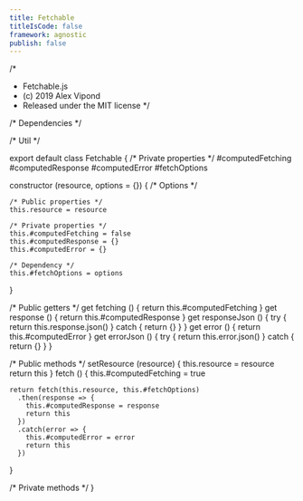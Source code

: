 ```yaml
---
title: Fetchable
titleIsCode: false
framework: agnostic
publish: false
---
```


/*
 * Fetchable.js
 * (c) 2019 Alex Vipond
 * Released under the MIT license
 */

/* Dependencies */

/* Util */

export default class Fetchable {
  /* Private properties */
  #computedFetching
  #computedResponse
  #computedError
  #fetchOptions

  constructor (resource, options = {}) {
    /* Options */

    /* Public properties */
    this.resource = resource

    /* Private properties */
    this.#computedFetching = false
    this.#computedResponse = {}
    this.#computedError = {}

    /* Dependency */
    this.#fetchOptions = options
  }

  /* Public getters */
  get fetching () {
    return this.#computedFetching
  }
  get response () {
    return this.#computedResponse
  }
  get responseJson () {
    try {
      return this.response.json()
    } catch {
      return {}
    }
  }
  get error () {
    return this.#computedError
  }
  get errorJson () {
    try {
      return this.error.json()
    } catch {
      return {}
    }
  }

  /* Public methods */
  setResource (resource) {
    this.resource = resource
    return this
  }
  fetch () {
    this.#computedFetching = true

    return fetch(this.resource, this.#fetchOptions)
      .then(response => {
        this.#computedResponse = response
        return this
      })
      .catch(error => {
        this.#computedError = error
        return this
      })
  }

  /* Private methods */
}
